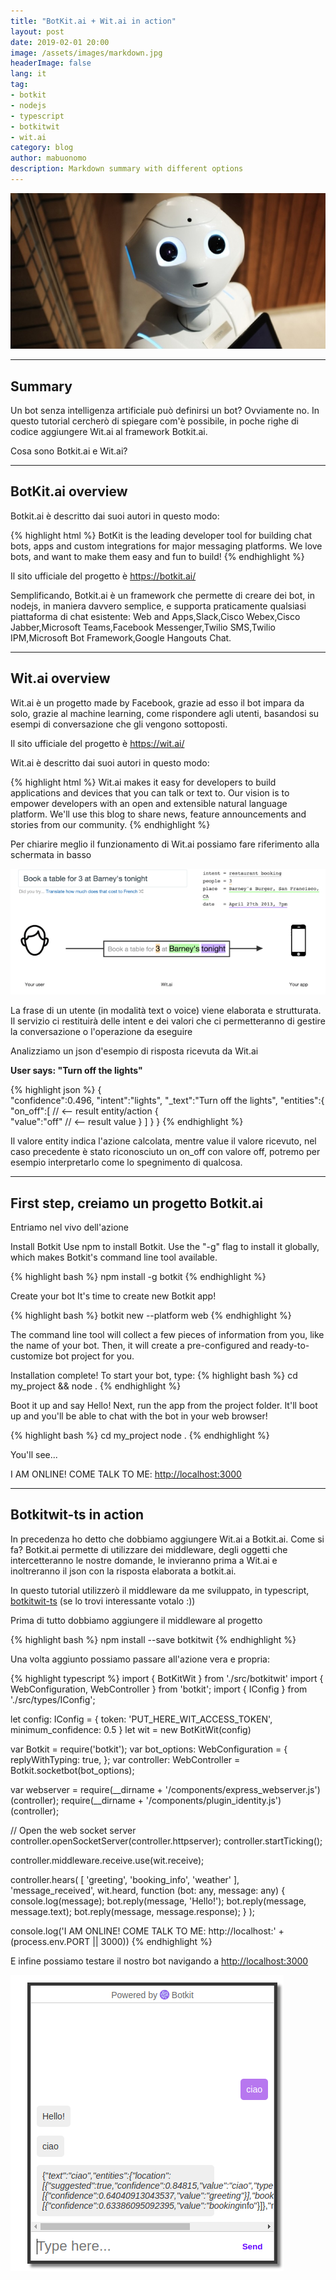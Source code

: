 ```yaml
---
title: "BotKit.ai + Wit.ai in action"
layout: post
date: 2019-02-01 20:00
image: /assets/images/markdown.jpg
headerImage: false
lang: it
tag:
- botkit
- nodejs
- typescript
- botkitwit
- wit.ai
category: blog
author: mabuonomo
description: Markdown summary with different options
---
```


<img src="/assets/images/bot/main.jpg" />

---

## Summary

Un bot senza intelligenza artificiale può definirsi un bot? Ovviamente no.
In questo tutorial cercherò di spiegare com'è possibile, in poche righe di codice aggiungere 
Wit.ai al framework Botkit.ai.

Cosa sono Botkit.ai e Wit.ai?

---

## BotKit.ai overview

Botkit.ai è descritto dai suoi autori in questo modo:

{% highlight html %}
BotKit is the leading developer tool for building chat bots, apps and 
custom integrations for major messaging platforms. 
We love bots, and want to make them easy and fun to build!
{% endhighlight %}

Il sito ufficiale del progetto è <a href="https://botkit.ai/" target="_blank">https://botkit.ai/</a>

Semplificando, Botkit.ai è un framework che permette di creare dei bot, in nodejs, in maniera davvero semplice, e supporta praticamente qualsiasi piattaforma di chat esistente: Web and Apps,Slack,Cisco Webex,Cisco Jabber,Microsoft Teams,Facebook Messenger,Twilio SMS,Twilio IPM,Microsoft Bot Framework,Google Hangouts Chat.

---

## Wit.ai overview

Wit.ai è un progetto made by Facebook, grazie ad esso il bot impara da solo, grazie al machine learning, come rispondere agli utenti, basandosi su esempi di conversazione che gli vengono sottoposti.

Il sito ufficiale del progetto è <a href="https://wit.ai/" target="_blank">https://wit.ai/</a>

Wit.ai è descritto dai suoi autori in questo modo:

{% highlight html %}
Wit.ai makes it easy for developers to build applications and devices 
that you can talk or text to. Our vision is to empower developers with 
an open and extensible natural language platform. We'll use this blog 
to share news, feature announcements and stories from our community.
{% endhighlight %}

Per chiarire meglio il funzionamento di Wit.ai possiamo fare riferimento alla schermata in basso

<img src="/assets/images/bot/wit-ai.png" />

La frase di un utente (in modalità text o voice) viene elaborata e strutturata. Il servizio ci restituirà delle intent e dei valori che ci permetteranno di gestire la conversazione o l'operazione da eseguire

Analizziamo un json d'esempio di risposta ricevuta da Wit.ai

<strong>User says: "Turn off the lights"</strong>

{% highlight json %}
{  
   "confidence":0.496,
   "intent":"lights",
   "_text":"Turn off the lights", 
   "entities":{  
      "on_off":[  // <-- result entity/action
         {  
            "value":"off" // <-- result value 
         }
      ]
   }
}
{% endhighlight %}

Il valore entity indica l'azione calcolata, mentre value il valore ricevuto, nel caso precedente è stato riconosciuto un on_off con valore off, potremo per esempio interpretarlo come lo spegnimento di qualcosa.



<!-- #### Especial Elements
- [Summary](#summary)
- [BotKit.ai overview](#botkitai-overview)
- [Wit.ai overview](#witai-overview)
    - [External Elements](#external-elements)
- [First step, creiamo un progetto Botkit.ai](#first-step-creiamo-un-progetto-botkitai)
- [Botkitwit-ts in action](#botkitwit-ts-in-action)

#### External Elements
- [Gist](#gist)
- [Codepen](#codepen)
- [Slideshare](#slideshare)
- [Videos](#videos) -->

---

## First step, creiamo un progetto Botkit.ai

Entriamo nel vivo dell'azione

Install Botkit
Use npm to install Botkit. Use the "-g" flag to install it globally, which makes Botkit's command line tool available.

{% highlight bash %}
npm install -g botkit
{% endhighlight %}

Create your bot
It's time to create new Botkit app!

{% highlight bash %}
botkit new --platform web
{% endhighlight %}

The command line tool will collect a few pieces of information from you, like the name of your bot. Then, it will create a pre-configured and ready-to-customize bot project for you.

Installation complete! To start your bot, type:
{% highlight bash %}
cd my_project && node .
{% endhighlight %}

Boot it up and say Hello!
Next, run the app from the project folder. It'll boot up and you'll be able to chat with the bot in your web browser!

{% highlight bash %}
cd my_project
node .
{% endhighlight %}

You'll see...

I AM ONLINE! COME TALK TO ME: <a href="http://localhost:3000" target="_blank">http://localhost:3000</a>

---

## Botkitwit-ts in action

In precedenza ho detto che dobbiamo aggiungere Wit.ai a Botkit.ai. Come si fa?
Botkit.ai permette di utilizzare dei middleware, degli oggetti che intercetteranno le nostre domande, le invieranno prima a Wit.ai e inoltreranno il json con la risposta elaborata a botkit.ai.

In questo tutorial utilizzerò il middleware da me sviluppato, in typescript, <a href="https://github.com/mabuonomo/botkitwit-ts" target="_blank">botkitwit-ts</a> (se lo trovi interessante votalo :))

Prima di tutto dobbiamo aggiungere il middleware al progetto

{% highlight bash %}
npm install --save botkitwit
{% endhighlight %}

Una volta aggiunto possiamo passare all'azione vera e propria:

{% highlight typescript %}
import { BotKitWit } from './src/botkitwit'
import { WebConfiguration, WebController } from 'botkit';
import { IConfig } from './src/types/IConfig';

let config: IConfig = { token: 'PUT_HERE_WIT_ACCESS_TOKEN', minimum_confidence: 0.5 }
let wit = new BotKitWit(config)

var Botkit = require('botkit');
var bot_options: WebConfiguration = {
    replyWithTyping: true,
};
var controller: WebController = Botkit.socketbot(bot_options);

var webserver = require(__dirname + '/components/express_webserver.js')(controller);
require(__dirname + '/components/plugin_identity.js')(controller);

// Open the web socket server
controller.openSocketServer(controller.httpserver);
controller.startTicking();

controller.middleware.receive.use(wit.receive);

controller.hears(
    [
        'greeting',
        'booking_info',
        'weather'
    ],
    'message_received',
    wit.heard,
    function (bot: any, message: any) {
        console.log(message);
        bot.reply(message, 'Hello!');
        bot.reply(message, message.text);
        bot.reply(message, message.response);
    }
);

console.log('I AM ONLINE! COME TALK TO ME: http://localhost:' + (process.env.PORT || 3000))
{% endhighlight %}

E infine possiamo testare il nostro bot navigando a <a href="http://localhost:3000" target="_blank">http://localhost:3000</a>

<img src="/assets/images/bot/botkit2.png"/>